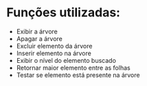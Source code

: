# Funções utilizadas:
- Exibir a árvore
- Apagar a árvore 
- Excluir elemento da árvore
- Inserir elemento na árvore
- Exibir o nível do elemento buscado
- Retornar maior elemento entre as folhas
- Testar se elemento está presente na árvore

